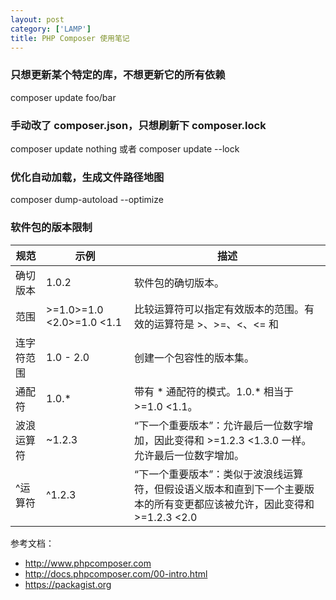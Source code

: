 ```yaml
---
layout: post
category: ['LAMP']
title: PHP Composer 使用笔记
---
```


### 只想更新某个特定的库，不想更新它的所有依赖
composer update foo/bar

### 手动改了 composer.json，只想刷新下 composer.lock
composer update nothing 或者 composer update --lock

### 优化自动加载，生成文件路径地图
composer dump-autoload --optimize

### 软件包的版本限制

| 规范 | 示例 | 描述 |
| -- | -- | -- |
| 确切版本 | 1.0.2 | 软件包的确切版本。 |
| 范围 | >=1.0>=1.0 <2.0>=1.0 <1.1  | 比较运算符可以指定有效版本的范围。有效的运算符是 >、>=、<、<= 和 | !=。可以定义多个范围，而且默认情况下按照 AND 处理，或者用双竖线 (||) 分开它们，则作为一个 OR 运算符。 |
| 连字符范围 | 1.0 - 2.0 | 创建一个包容性的版本集。 |
| 通配符 | 1.0.* | 带有 * 通配符的模式。1.0.* 相当于 >=1.0 <1.1。 |
| 波浪运算符 | ~1.2.3 | “下一个重要版本”：允许最后一位数字增加，因此变得和 >=1.2.3 <1.3.0 一样。允许最后一位数字增加。 |
| ^运算符 | ^1.2.3 | “下一个重要版本”：类似于波浪线运算符，但假设语义版本和直到下一个主要版本的所有变更都应该被允许，因此变得和 >=1.2.3 <2.0 | 一样。 |

参考文档：

- <http://www.phpcomposer.com>
- <http://docs.phpcomposer.com/00-intro.html>
- <https://packagist.org>

